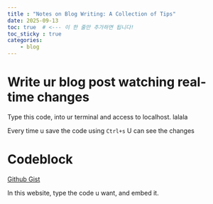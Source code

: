 ```yaml
---
title : "Notes on Blog Writing: A Collection of Tips"
date: 2025-09-13
toc: true  # <--- 이 한 줄만 추가하면 됩니다!
toc_sticky : true
categories:
    - blog
---
```

# Write ur blog post watching real-time changes
<script src="https://gist.github.com/DanielFH1/3cd537a2d951b19658cc3814e5533f06.js"></script>
Type this code, into ur terminal and access to localhost. lalala

Every time u save the code using `Ctrl+s` U can see the changes

# Codeblock
[Github Gist](https://gist.github.com/)

In this website, type the code u want, and embed it.
<script src="https://gist.github.com/DanielFH1/2a52198ec73c6ef8cbbce57dde7ff127.js"></script>